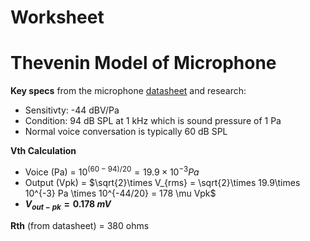 # Worksheet

# Thevenin Model of Microphone

**Key specs** from the microphone [datasheet](https://cdn.sparkfun.com/assets/0/5/8/b/1/SPH8878LR5H-1_Lovato_DS.pdf) and research:
- Sensitivty: -44 dBV/Pa
- Condition: 94 dB SPL at 1 kHz which is sound pressure of 1 Pa
- Normal voice conversation is typically 60 dB SPL

**Vth Calculation**

- Voice (Pa) = $10^{(60-94)/20} = 19.9\times 10^{-3} Pa$
- Output (Vpk) = $\sqrt{2}\times V_{rms} = \sqrt{2}\times 19.9\times 10^{-3} Pa \times 10^{-44/20} = 178 \mu Vpk$
- **$V_{out-pk} = 0.178~ mV$**

**Rth** (from datasheet) = 380 ohms
